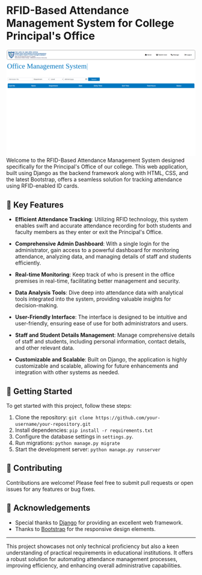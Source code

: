# RFID-Based Attendance Management System for College Principal's Office
![oms](ProjectLAMS/oms.png)
Welcome to the RFID-Based Attendance Management System designed specifically for the Principal's Office of our college. This web application, built using Django as the backend framework along with HTML, CSS, and the latest Bootstrap, offers a seamless solution for tracking attendance using RFID-enabled ID cards.

## 🔑 Key Features

- **Efficient Attendance Tracking**: Utilizing RFID technology, this system enables swift and accurate attendance recording for both students and faculty members as they enter or exit the Principal's Office.
  
- **Comprehensive Admin Dashboard**: With a single login for the administrator, gain access to a powerful dashboard for monitoring attendance, analyzing data, and managing details of staff and students efficiently.

- **Real-time Monitoring**: Keep track of who is present in the office premises in real-time, facilitating better management and security.

- **Data Analysis Tools**: Dive deep into attendance data with analytical tools integrated into the system, providing valuable insights for decision-making.

- **User-Friendly Interface**: The interface is designed to be intuitive and user-friendly, ensuring ease of use for both administrators and users.

- **Staff and Student Details Management**: Manage comprehensive details of staff and students, including personal information, contact details, and other relevant data.

- **Customizable and Scalable**: Built on Django, the application is highly customizable and scalable, allowing for future enhancements and integration with other systems as needed.

## 🚀 Getting Started

To get started with this project, follow these steps:

1. Clone the repository: `git clone https://github.com/your-username/your-repository.git`
2. Install dependencies: `pip install -r requirements.txt`
3. Configure the database settings in `settings.py`.
4. Run migrations: `python manage.py migrate`
5. Start the development server: `python manage.py runserver`

## 🤝 Contributing

Contributions are welcome! Please feel free to submit pull requests or open issues for any features or bug fixes.


## 🙏 Acknowledgements

- Special thanks to [Django](https://www.djangoproject.com/) for providing an excellent web framework.
- Thanks to [Bootstrap](https://getbootstrap.com/) for the responsive design elements.
  
---

This project showcases not only technical proficiency but also a keen understanding of practical requirements in educational institutions. It offers a robust solution for automating attendance management processes, improving efficiency, and enhancing overall administrative capabilities. 

